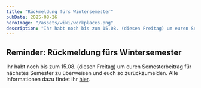 ```yaml
---
title: "Rückmeldung fürs Wintersemester"
pubDate: 2025-08-26
heroImage: "/assets/wiki/workplaces.png"
description: "Ihr habt noch bis zum 15.08. (diesen Freitag) um euren Semesterbeitrag für nächstes Semester zu überweisen und euch so zurückzumelden."
---
```


## Reminder: Rückmeldung fürs Wintersemester

Ihr habt noch bis zum 15.08. (diesen Freitag) um euren Semesterbeitrag für nächstes Semester zu überweisen und euch so zurückzumelden. Alle Informationen dazu findet ihr [hier](https://www.uni-leipzig.de/studium/im-studium/studienorganisation/rueckmeldung-und-semesterbeitrag).